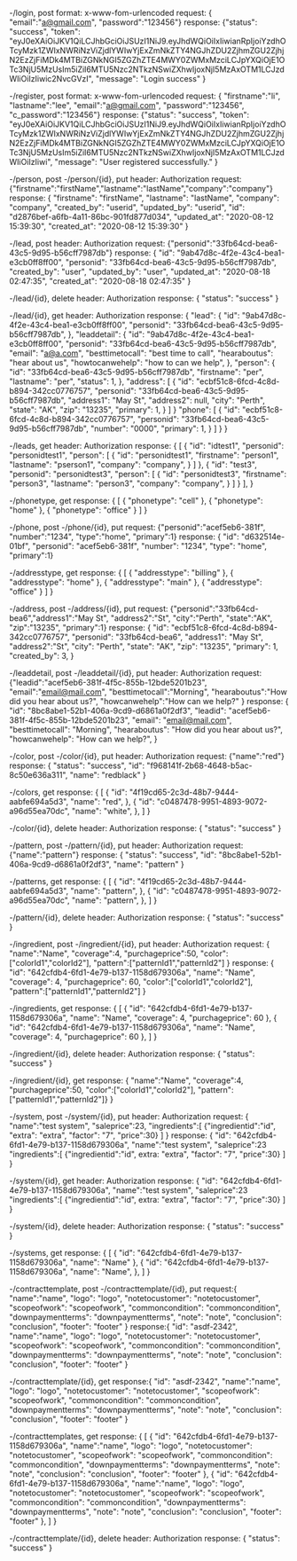 -/login, post
    format: x-www-fom-urlencoded
    request: { "email":"a@gmail.com", "password":"123456"}
    response: {"status": "success",
                "token": "eyJ0eXAiOiJKV1QiLCJhbGciOiJSUzI1NiJ9.eyJhdWQiOiIxIiwianRpIjoiYzdhOTcyMzk1ZWIxNWRiNzViZjdlYWIwYjExZmNkZTY4NGJhZDU2ZjhmZGU2ZjhjN2EzZjFiMDk4MTBiZGNkNGI5ZGZhZTE4MWY0ZWMxMzciLCJpYXQiOjE1OTc3NjU5MzUsIm5iZiI6MTU5Nzc2NTkzNSwiZXhwIjoxNjI5MzAxOTM1LCJzdWIiOiIzIiwic2NvcGVzI",
                "message": "Login success" }

-/register, post
    format: x-www-fom-urlencoded
    request: { "firstname":"li", "lastname":"lee", "email":"a@gmail.com", "password":"123456", "c_password":"123456"}
    response: {"status": "success",
                "token": "eyJ0eXAiOiJKV1QiLCJhbGciOiJSUzI1NiJ9.eyJhdWQiOiIxIiwianRpIjoiYzdhOTcyMzk1ZWIxNWRiNzViZjdlYWIwYjExZmNkZTY4NGJhZDU2ZjhmZGU2ZjhjN2EzZjFiMDk4MTBiZGNkNGI5ZGZhZTE4MWY0ZWMxMzciLCJpYXQiOjE1OTc3NjU5MzUsIm5iZiI6MTU5Nzc2NTkzNSwiZXhwIjoxNjI5MzAxOTM1LCJzdWIiOiIzIiwi",
                "message": "User registered successfully." }

-/person, post
-/person/{id}, put
    header: Authorization
    request: {"firstname":"firstName","lastname":"lastName","company":"company"}
    response: {
                "firstname": "firstName",
                "lastname": "lastName",
                "company": "company",
                "created_by": "userid",
                "updated_by": "userid",
                "id": "d2876bef-a6fb-4a11-86bc-901fd877d034",
                "updated_at": "2020-08-12 15:39:30",
                "created_at": "2020-08-12 15:39:30"
            }

-/lead, post
    header: Authorization
    request: {"personid":"33fb64cd-bea6-43c5-9d95-b56cff7987db"}
    response: {
        "id": "9ab47d8c-4f2e-43c4-bea1-e3cb0ff8ff00",
        "personid": "33fb64cd-bea6-43c5-9d95-b56cff7987db",
        "created_by": "user",
        "updated_by": "user",
        "updated_at": "2020-08-18 02:47:35",
        "created_at": "2020-08-18 02:47:35"
    }

-/lead/{id}, delete
    header: Authorization
    response: {
        "status": "success"
    }

-/lead/{id}, get
    header: Authorization
    response: {
        "lead": {
            "id": "9ab47d8c-4f2e-43c4-bea1-e3cb0ff8ff00",
            "personid": "33fb64cd-bea6-43c5-9d95-b56cff7987db",
        },
        "leaddetail": {
            "id": "9ab47d8c-4f2e-43c4-bea1-e3cb0ff8ff00",
            "personid": "33fb64cd-bea6-43c5-9d95-b56cff7987db",
            "email": "a@a.com",
            "besttimetocall": "best time to call",
            "hearaboutus": "hear about us",
            "howtocanwehelp": "how to can we help",
        },
        "person": {
            "id": "33fb64cd-bea6-43c5-9d95-b56cff7987db",
            "firstname": "per",
            "lastname": "per",
            "status": 1,
        },
        "address": [
                {
                "id": "ecbf51c8-6fcd-4c8d-b894-342cc0776757",
                "personid": "33fb64cd-bea6-43c5-9d95-b56cff7987db",
                "address1": "May St",
                "address2": null,
                "city": "Perth",
                "state": "AK",
                "zip": "13235",
                "primary": 1,
                }
            ]
        }
        "phone": [
                {
                "id": "ecbf51c8-6fcd-4c8d-b894-342cc0776757",
                "personid": "33fb64cd-bea6-43c5-9d95-b56cff7987db",
                "number": "0000",
                "primary": 1,
                }
            ]
        }
    }

-/leads, get
    header: Authorization
    response: {
        [
        {
            "id": "idtest1",
            "personid": "personidtest1",
            "person": [
                {
                    "id": "personidtest1",
                    "firstname": "person1",
                    "lastname": "pserson1",
                    "company": "company",
                }
            ]
        },
        {
            "id": "test3",
            "personid": "personidtest3",
            "person": [
                {
                    "id": "personidtest3",
                    "firstname": "person3",
                    "lastname": "person3",
                    "company": "company",
                }
            ]
        }
        ],
    }

-/phonetype, get
    response: {
        [
        {
            "phonetype": "cell"
        },
        {
            "phonetype": "home"
        },
        {
            "phonetype": "office"
        }
        ]
    }

-/phone, post
-/phone/{id}, put
    request: {"personid":"acef5eb6-381f", "number":"1234", "type":"home", "primary":1}
    response: { "id": "d632514e-01bf", "personid": "acef5eb6-381f", "number": "1234", "type": "home", "primary":1}

-/addresstype, get
    response: {
        [
        {
            "addresstype": "billing"
        },
        {
            "addresstype": "home"
        },
        {
            "addresstype": "main"
        },
        {
            "addresstype": "office"
        }
        ]
    }

-/address, post
-/address/{id}, put
    request: {"personid":"33fb64cd-bea6","address1":"May St", "address2":"St", "city":"Perth", "state":"AK", "zip":"13235", "primary":1}
    response: { "id": "ecbf51c8-6fcd-4c8d-b894-342cc0776757",
                "personid": "33fb64cd-bea6",
                "address1": "May St",
                "address2":"St",
                "city": "Perth",
                "state": "AK",
                "zip": "13235",
                "primary": 1,
                "created_by": 3,
            }



-/leaddetail, post
-/leaddetail/{id}, put
    header: Authorization
    request: {"leadid":"acef5eb6-381f-4f5c-855b-12bde5201b23",
                "email":"email@mail.com",
                "besttimetocall":"Morning",
                "hearaboutus":"How did you hear about us?",
                "howcanwehelp":"How can we help?"
            }
    response: {
                "id": "8bc8abe1-52b1-406a-9cd9-d6861a0f2df3",
                "leadid": "acef5eb6-381f-4f5c-855b-12bde5201b23",
                "email": "email@mail.com",
                "besttimetocall": "Morning",
                "hearaboutus": "How did you hear about us?",
                "howcanwehelp": "How can we help?",
            }

-/color, post
-/color/{id}, put
    header: Authorization
    request: {"name":"red"}
    response: {
            "status": "success",
            "id": "f968141f-2b68-4648-b5ac-8c50e636a311",
            "name": "redblack"
        }

-/colors, get
    response: {
        [
        {
            "id": "4f19cd65-2c3d-48b7-9444-aabfe694a5d3",
            "name": "red",
        },
        {
            "id": "c0487478-9951-4893-9072-a96d55ea70dc",
            "name": "white",
        },
        ]
    }

-/color/{id}, delete
    header: Authorization
    response: {
        "status": "success"
    }

-/pattern, post
-/pattern/{id}, put
    header: Authorization
    request: {"name":"pattern"}
    response: {
                "status": "success",
                "id": "8bc8abe1-52b1-406a-9cd9-d6861a0f2df3",
                "name": "pattern"
            }

-/patterns, get
    response: {
        [
        {
            "id": "4f19cd65-2c3d-48b7-9444-aabfe694a5d3",
            "name": "pattern",
        },
        {
            "id": "c0487478-9951-4893-9072-a96d55ea70dc",
            "name": "pattern",
        },
        ]
    }

-/pattern/{id}, delete
    header: Authorization
    response: {
        "status": "success"
    }

-/ingredient, post
-/ingredient/{id}, put
    header: Authorization
    request: {  "name":"Name",
                "coverage":4,
                "purchageprice":50,
                "color":["colorId1","colorId2"],
                "pattern":["patternId1","patternId2"]
            }
    response: {
                "id": "642cfdb4-6fd1-4e79-b137-1158d679306a",
                "name": "Name",
                "coverage": 4,
                "purchageprice": 60,
                "color":["colorId1","colorId2"],
                "pattern":["patternId1","patternId2"]
            }

-/ingredients, get
    response: {
        [
        {
            "id": "642cfdb4-6fd1-4e79-b137-1158d679306a",
            "name": "Name",
            "coverage": 4,
            "purchageprice": 60
        },
        {
            "id": "642cfdb4-6fd1-4e79-b137-1158d679306a",
            "name": "Name",
            "coverage": 4,
            "purchageprice": 60
        },
        ]
    }

-/ingredient/{id}, delete
    header: Authorization
    response: {
        "status": "success"
    }

-/ingredient/{id}, get
    response: { "name":"Name",
                "coverage":4,
                "purchageprice":50,
                "color":["colorId1","colorId2"],
                "pattern":["patternId1","patternId2"]}
            }

-/system, post
-/system/{id}, put
    header: Authorization
    request: {  "name":"test system",
                "saleprice":23,
                "ingredients":[
                    {"ingredientid":"id", "extra": "extra", "factor": "7", "price":30}
                ]
            }
    response: {
                "id": "642cfdb4-6fd1-4e79-b137-1158d679306a",
                "name":"test system",
                "saleprice":23
                "ingredients":[
                    {"ingredientid":"id", extra: "extra", "factor": "7", "price":30}
                ]
            }

-/system/{id}, get
    header: Authorization
    response: {
                "id": "642cfdb4-6fd1-4e79-b137-1158d679306a",
                "name":"test system",
                "saleprice":23
                "ingredients":[
                    {"ingredientid":"id", extra: "extra", "factor": "7", "price":30}
                ]
            }

-/system/{id}, delete
    header: Authorization
    response: {
        "status": "success"
    }

-/systems, get
    response: {
        [
        {
            "id": "642cfdb4-6fd1-4e79-b137-1158d679306a",
            "name": "Name"
        },
        {
             "id": "642cfdb4-6fd1-4e79-b137-1158d679306a",
            "name": "Name",
        },
        ]
    }

-/contracttemplate, post
-/contracttemplate/{id}, put
    request:{
        "name":"name",
        "logo": "logo",
        "notetocustomer": "notetocustomer",
        "scopeofwork": "scopeofwork",
        "commoncondition": "commoncondition",
        "downpaymentterms": "downpaymentterms",
        "note": "note",
        "conclusion": "conclusion",
        "footer": "footer"
    }
    response:{
        "id": "asdf-2342",
        "name":"name",
        "logo": "logo",
        "notetocustomer": "notetocustomer",
        "scopeofwork": "scopeofwork",
        "commoncondition": "commoncondition",
        "downpaymentterms": "downpaymentterms",
        "note": "note",
        "conclusion": "conclusion",
        "footer": "footer"
    }

-/contracttemplate/{id}, get
    response:{
            "id": "asdf-2342",
            "name":"name",
            "logo": "logo",
            "notetocustomer": "notetocustomer",
            "scopeofwork": "scopeofwork",
            "commoncondition": "commoncondition",
            "downpaymentterms": "downpaymentterms",
            "note": "note",
            "conclusion": "conclusion",
            "footer": "footer"
        }

-/contracttemplates, get
    response: {
        [
        {
            "id": "642cfdb4-6fd1-4e79-b137-1158d679306a",
            "name":"name",
            "logo": "logo",
            "notetocustomer": "notetocustomer",
            "scopeofwork": "scopeofwork",
            "commoncondition": "commoncondition",
            "downpaymentterms": "downpaymentterms",
            "note": "note",
            "conclusion": "conclusion",
            "footer": "footer"
        },
        {
             "id": "642cfdb4-6fd1-4e79-b137-1158d679306a",
            "name":"name",
            "logo": "logo",
            "notetocustomer": "notetocustomer",
            "scopeofwork": "scopeofwork",
            "commoncondition": "commoncondition",
            "downpaymentterms": "downpaymentterms",
            "note": "note",
            "conclusion": "conclusion",
            "footer": "footer"
        },
        ]
    }

-/contracttemplate/{id}, delete
    header: Authorization
    response: {
        "status": "success"
    }











